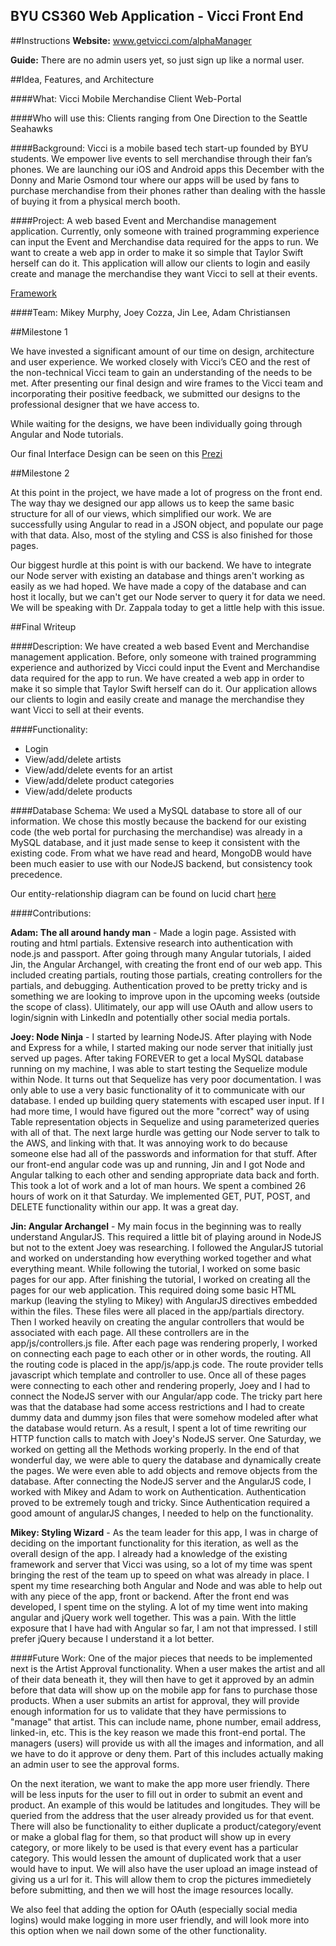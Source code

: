 BYU CS360 Web Application - Vicci Front End
-------------------------------------------

##Instructions
**Website:** www.getvicci.com/alphaManager

**Guide:** There are no admin users yet, so just sign up like a normal user.

##Idea, Features, and Architecture


####What: 
Vicci Mobile Merchandise Client Web-Portal

####Who will use this: 
Clients ranging from One Direction to the Seattle Seahawks

####Background:
 Vicci is a mobile based tech start-up founded by BYU students. We empower live events to sell merchandise through their fan’s phones. We are launching our iOS and Android apps this December with the Donny and Marie Osmond tour where our apps will be used by fans to purchase merchandise from their phones rather than dealing with the hassle of buying it from a physical merch booth. 

####Project: 
A web based Event and Merchandise management application. Currently, only someone with trained programming experience can input the Event and Merchandise data required for the apps to run. We want to create a web app in order to make it so simple that Taylor Swift herself can do it. This application will allow our clients to login and easily create and manage the merchandise they want Vicci to sell at their events. 

[Framework](http://prezi.com/fmcpz_xb-mhz/?utm_campaign=share&utm_medium=copy)


####Team:
Mikey Murphy, Joey Cozza, Jin Lee, Adam Christiansen

##Milestone 1

We have invested a significant amount of our time on design, architecture and user experience. We worked closely with Vicci’s CEO and the rest of the non-technical Vicci team to gain an understanding of the needs to be met.  After presenting our final design and wire frames to the Vicci team and incorporating their positive feedback, we submitted our designs to the professional designer that we have access to. 

While waiting for the designs, we have been individually going through Angular and Node tutorials.

Our final Interface Design can be seen on this [Prezi](http://prezi.com/ht31clpy510w/?utm_campaign=share&utm_medium=copy)

##Milestone 2

At this point in the project, we have made a lot of progress on the front end. The way thay we designed our app allows us to keep the same basic structure for all of our views, which simplified our work. We are successfully using Angular to read in a JSON object, and populate our page with that data. Also, most of the styling and CSS is also finished for those pages.  

Our biggest hurdle at this point is with our backend.  We have to integrate our Node server with existing an database and things aren't working as easily as we had hoped.  We have made a copy of the database and can host it locally, but we can't get our Node server to query it for data we need.  We will be speaking with Dr. Zappala today to get a little help with this issue.   



##Final Writeup

####Description: 
We have created a web based Event and Merchandise management application. Before, only someone with trained programming experience and authorized by Vicci could input the Event and Merchandise data required for the app to run. We have created a web app in order to make it so simple that Taylor Swift herself can do it. Our application allows our clients to login and easily create and manage the merchandise they want Vicci to sell at their events.

####Functionality: 
+ Login
+ View/add/delete artists
+ View/add/delete events for an artist
+ View/add/delete product categories
+ View/add/delete products


####Database Schema:
We used a MySQL database to store all of our information. We chose this mostly because the backend for our existing code (the web portal for purchasing the merchandise) was already in a MySQL database, and it just made sense to keep it consistent with the existing code.  From what we have read and heard, MongoDB would have been much easier to use with our NodeJS backend, but consistency took precedence. 

Our entity-relationship diagram can be found on lucid chart [here](http://www.lucidchart.com/invitations/accept/52aff6d2-c7b0-467d-ac1a-7e830a004ef4)

####Contributions:

**Adam: The all around handy man** - Made a login page. Assisted with routing and html partials. Extensive research into authentication with node.js and passport.  After going through many Angular tutorials, I aided Jin, the Angular Archangel, with creating the front end of our web app.  This included creating partials, routing those partials, creating controllers for the partials, and debugging. Authentication proved to be pretty tricky and is something we are looking to improve upon in the upcoming weeks (outside the scope of class).  Ulitimately, our app will use OAuth and allow users to login/signin with LinkedIn and potentially other social media portals.

**Joey: Node Ninja** - I started by learning NodeJS.  After playing with Node and Express for a while, I started making our node server that initially just served up pages.  After taking FOREVER to get a local MySQL database running on my machine, I was able to start testing the Sequelize module within Node. It turns out that Sequelize has very poor documentation.  I was only able to use a very basic functionality of it to communicate with our database.  I ended up building query statements with escaped user input. If I had more time, I would have figured out the more "correct" way of using Table representation objects in Sequelize and using parameterized queries with all of that. The next large hurdle was getting our Node server to talk to the AWS, and linking with that.  It was annoying work to do because someone else had all of the passwords and information for that stuff.  After our front-end angular code was up and running, Jin and I got Node and Angular talking to each other and sending appropriate data back and forth.  This took a lot of work and a lot of man hours.  We spent a combined 26 hours of work on it that Saturday. We implemented GET, PUT, POST, and DELETE functionality within our app.  It was a great day.     

**Jin: Angular Archangel** - My main focus in the beginning was to really understand AngularJS. This required a little bit of playing around in NodeJS but not to the extent Joey was researching. I followed the AngularJS tutorial and worked on understanding how everything worked together and what everything meant. While following the tutorial, I worked on some basic pages for our app. After finishing the tutorial, I worked on creating all the pages for our web application. This required doing some basic HTML markup (leaving the styling to Mikey) with AngularJS directives embedded within the files. These files were all placed in the app/partials directory. Then I worked heavily on creating the angular controllers that would be associated with each page. All these controllers are in the app/js/controllers.js file. After each page was rendering properly, I worked on connecting each page to each other or in other words, the routing. All the routing code is placed in the app/js/app.js code. The route provider tells javascript which template and controller to use. Once all of these pages were connecting to each other and rendering properly, Joey and I had to connect the NodeJS server with our Angular/app code. The tricky part here was that the database had some access restrictions and I had to create dummy data and dummy json files that were somehow modeled after what the database would return. As a result, I spent a lot of time rewriting our HTTP function calls to match with Joey's NodeJS server. One Saturday, we worked on getting all the Methods working properly. In the end of that wonderful day, we were able to query the database and dynamically create the pages. We were even able to add objects and remove objects from the database. After connecting the NodeJS server and the AngularJS code, I worked with Mikey and Adam to work on Authentication. Authentication proved to be extremely tough and tricky. Since Authentication required a good amount of angularJS changes, I needed to help on the functionality.

**Mikey: Styling Wizard** - As the team leader for this app, I was in charge of deciding on the important functionality for this iteration, as well as the overall design of the app.  I already had a knowledge of the existing framework and server that Vicci was using, so a lot of my time was spent bringing the rest of the team up to speed on what was already in place.  I spent my time researching both Angular and Node and was able to help out with any piece of the app, front or backend.  After the front end was developed, I spent time on the styling. A lot of my time went into making angular and jQuery work well together. This was a pain.  With the little exposure that I have had with Angular so far, I am not that impressed. I still prefer jQuery because I understand it a lot better.


####Future Work:
One of the major pieces that needs to be implemented next is the Artist Approval functionality. When a user makes the artist and all of their data beneath it, they will then have to get it approved by an admin before that data will show up on the mobile app for fans to purchase those products.  When a user submits an artist for approval, they will provide enough information for us to validate that they have permissions to "manage" that artist. This can include name, phone number, email address, linked-in, etc. This is the key reason we made this front-end portal.  The managers (users) will provide us with all the images and information, and all we have to do it approve or deny them. Part of this includes actually making an admin user to see the approval forms.

On the next iteration, we want to make the app more user friendly.  There will be less inputs for the user to fill out in order to submit an event and product.  An example of this would be latitudes and longitudes. They will be queried from the address that the user already provided us for that event. There will also be functionality to either duplicate a product/category/event or make a global flag for them, so that product will show up in every category, or more likely to be used is that every event has a particular category.  This would lessen the amount of duplicated work that a user would have to input. We will also have the user upload an image instead of giving us a url for it.  This will allow them to crop the pictures immedietely before submitting, and then we will host the image resources locally.    

We also feel that adding the option for OAuth (especially social media logins) would make logging in more user friendly, and will look more into this option when we nail down some of the other functionality. 




